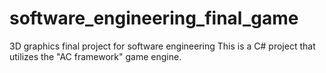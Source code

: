 # software_engineering_final_game
3D graphics final project for software engineering
This is a C# project that utilizes the "AC framework" game engine.
